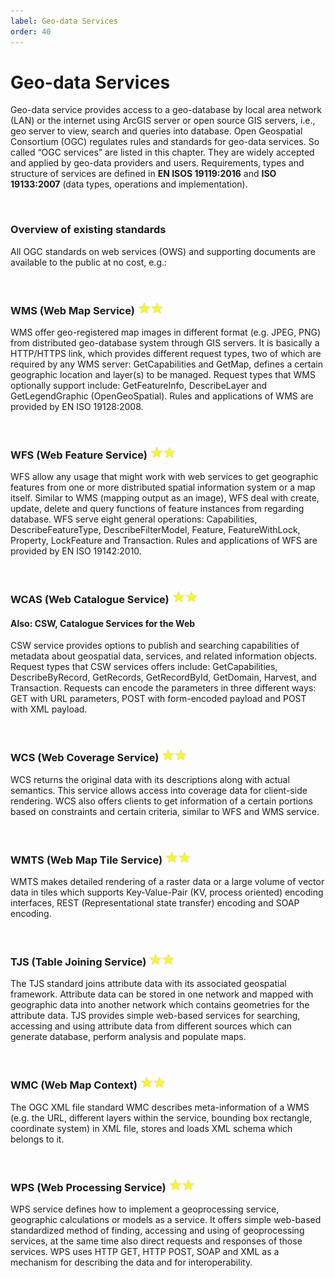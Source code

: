 ```yaml
---
label: Geo-data Services
order: 40
---
```

# Geo-data Services

Geo-data service provides access to a geo-database by local area network (LAN) or the internet using ArcGIS server
or open source GIS servers, i.e., geo server to view, search and queries into database.
Open Geospatial Consortium (OGC) regulates rules and standards for geo-data services. So called “OGC services” are listed
in this chapter. They are widely accepted and applied by geo-data providers and users. Requirements, types and structure
of services are defined in **EN ISOS 19119:2016** and **ISO 19133:2007** (data types, operations and implementation).

<br>

### Overview of existing standards

All OGC standards on web services (OWS) and supporting documents are available to the public at no cost, e.g.:

<br>

### WMS (Web Map Service) ![](/static/img/two_star.png) 

WMS offer geo-registered map images in different format (e.g. JPEG, PNG) from distributed geo-database system through GIS servers.
It is basically a HTTP/HTTPS link, which provides different request types, two of which are required by any WMS server:
GetCapabilities and GetMap, defines a certain geographic location and layer(s) to be managed. Request types that WMS 
optionally support include: GetFeatureInfo, DescribeLayer and GetLegendGraphic (OpenGeoSpatial). Rules and applications of
WMS are provided by EN ISO 19128:2008.

<br>

### WFS (Web Feature Service)  ![](/static/img/two_star.png)  

WFS allow any usage that might work with web services to get geographic features from one or more distributed spatial
information system or a map itself. Similar to WMS (mapping output as an image), WFS deal with create, update, delete
and query functions of feature instances from regarding database. WFS serve eight general operations:
Capabilities, DescribeFeatureType, DescribeFilterModel, Feature, FeatureWithLock, Property, LockFeature and Transaction.
Rules and applications of WFS are provided by EN ISO 19142:2010.

<br>

### WCAS (Web Catalogue Service) ![](/static/img/two_star.png)
#### Also: CSW, Catalogue Services for the Web

CSW service provides options to publish and searching capabilities of metadata about geospatial data, services, and related
information objects. Request types that CSW services offers include: GetCapabilities, DescribeByRecord, GetRecords, GetRecordById,
GetDomain, Harvest, and Transaction. Requests can encode the parameters in three different ways: GET with URL parameters,
POST with form-encoded payload and POST with XML payload.

<br>

### WCS (Web Coverage Service)  ![](/static/img/two_star.png)

WCS returns the original data with its descriptions along with actual semantics. This service allows access into coverage data for client-side rendering. WCS also offers clients to get information of a certain portions based on constraints and certain criteria, similar to WFS and WMS service.

<br>

### WMTS (Web Map Tile Service)  ![](/static/img/two_star.png)

WMTS makes detailed rendering of a raster data or a large volume of vector data in tiles which supports Key-Value-Pair 
(KV, process oriented) encoding interfaces, REST (Representational state transfer) encoding and SOAP encoding. 

<br>

### TJS (Table Joining Service)  ![](/static/img/two_star.png)

The TJS standard joins attribute data with its associated geospatial framework. Attribute data can be stored in one 
network and mapped with geographic data into another network which contains geometries for the attribute data.
TJS provides simple web-based services for searching, accessing and using attribute data from different sources which
can generate database, perform analysis and populate maps.

<br>

### WMC (Web Map Context)  ![](/static/img/two_star.png)

The OGC XML file standard WMC describes meta-information of a WMS (e.g. the URL, different layers within the service,
bounding box rectangle, coordinate system) in XML file, stores and loads XML schema which belongs to it.

<br>

### WPS (Web Processing Service)  ![](/static/img/two_star.png)

WPS service defines how to implement a geoprocessing service, geographic calculations or models as a service.
It offers simple web-based standardized method of finding, accessing and using of geoprocessing services,
at the same time also direct requests and responses of those services. WPS uses HTTP GET, HTTP POST,
SOAP and XML as a mechanism for describing the data and for interoperability.
